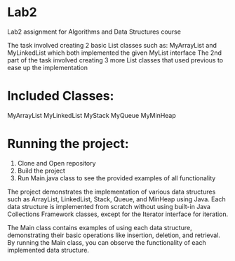 # Lab2
 Lab2 assignment for Algorithms and Data Structures course

 The task involved creating 2 basic List classes such as: MyArrayList and MyLinkedList which both implemented the given MyList interface
 The 2nd part of the task involved creating 3 more List classes that used previous to ease up the implementation 

 # Included Classes:
 MyArrayList
 MyLinkedList
 MyStack
 MyQueue
 MyMinHeap

 # Running the project:
 1. Clone and Open repository
 2. Build the project
 3. Run Main.java class to see the provided examples of all functionality

 The project demonstrates the implementation of various data structures such as ArrayList, LinkedList, Stack, Queue, and MinHeap using Java. Each data structure is implemented from scratch without using built-in Java Collections Framework classes, except for the Iterator interface for iteration.

 The Main class contains examples of using each data structure, demonstrating their basic operations like insertion, deletion, and retrieval. By running the Main class, you can observe the functionality of each implemented data structure.
